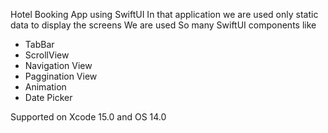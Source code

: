 Hotel Booking App using SwiftUI
In that application we are used only static data to display the screens
We are used So many SwiftUI components like
- TabBar
- ScrollView
- Navigation View
- Paggination View
- Animation
- Date Picker


Supported on Xcode 15.0 and OS 14.0
